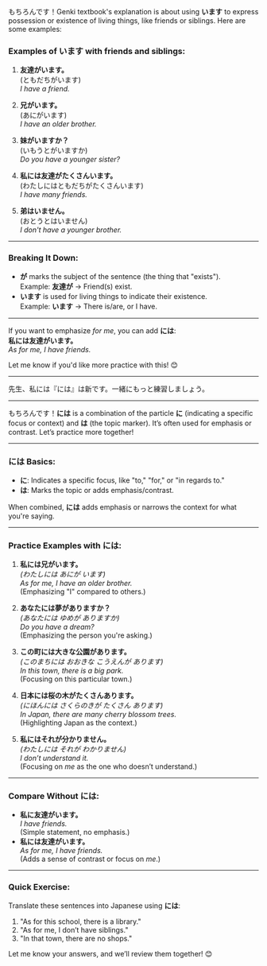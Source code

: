 もちろんです！Genki textbook's explanation is about using **います** to express possession or existence of living things, like friends or siblings. Here are some examples:

### Examples of **います** with friends and siblings:
1. **友達がいます。**  
   (ともだちがいます)  
   *I have a friend.*

2. **兄がいます。**  
   (あにがいます)  
   *I have an older brother.*

3. **妹がいますか？**  
   (いもうとがいますか)  
   *Do you have a younger sister?*

4. **私には友達がたくさんいます。**  
   (わたしにはともだちがたくさんいます)  
   *I have many friends.*

5. **弟はいません。**  
   (おとうとはいません)  
   *I don't have a younger brother.*

---

### Breaking It Down:
- **が** marks the subject of the sentence (the thing that "exists").  
  Example: **友達が** → Friend(s) exist.  
- **います** is used for living things to indicate their existence.  
  Example: **います** → There is/are, or I have.

---

If you want to emphasize *for me*, you can add **には**:  
**私には友達がいます。**  
*As for me, I have friends.*

Let me know if you'd like more practice with this! 😊

---

先生、私には『には』は新です。一緒にもっと練習しましょう。

---

もちろんです！**には** is a combination of the particle **に** (indicating a specific focus or context) and **は** (the topic marker). It’s often used for emphasis or contrast. Let’s practice more together!

---

### **には** Basics:
- **に**: Indicates a specific focus, like "to," "for," or "in regards to."
- **は**: Marks the topic or adds emphasis/contrast.

When combined, **には** adds emphasis or narrows the context for what you're saying.

---

### Practice Examples with **には**:
1. **私には兄がいます。**  
   *(わたしには あにが います)*  
   *As for me, I have an older brother.*  
   (Emphasizing "I" compared to others.)

2. **あなたには夢がありますか？**  
   *(あなたには ゆめが ありますか)*  
   *Do you have a dream?*  
   (Emphasizing the person you're asking.)

3. **この町には大きな公園があります。**  
   *(このまちには おおきな こうえんが あります)*  
   *In this town, there is a big park.*  
   (Focusing on this particular town.)

4. **日本には桜の木がたくさんあります。**  
   *(にほんには さくらのきが たくさん あります)*  
   *In Japan, there are many cherry blossom trees.*  
   (Highlighting Japan as the context.)

5. **私にはそれが分かりません。**  
   *(わたしには それが わかりません)*  
   *I don’t understand it.*  
   (Focusing on *me* as the one who doesn’t understand.)

---

### Compare Without **には**:
- **私に友達がいます。**  
   *I have friends.*  
   (Simple statement, no emphasis.)  
- **私には友達がいます。**  
   *As for me, I have friends.*  
   (Adds a sense of contrast or focus on *me*.)

---

### Quick Exercise:
Translate these sentences into Japanese using **には**:
1. "As for this school, there is a library."  
2. "As for me, I don’t have siblings."  
3. "In that town, there are no shops."  

Let me know your answers, and we’ll review them together! 😊
